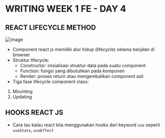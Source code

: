 # WRITING WEEK 1 FE - DAY 4
## REACT LIFECYCLE METHOD
![image](https://user-images.githubusercontent.com/85722923/198909810-540be6bc-6079-4489-909e-00bcf8f66eaa.png)
- Component react js memiliki alur hidup (lifecycle) selama berjalan di browser
- Struktur lifecycle:
  - Constructor: inisialisasi struktur data pada suatu component
  - Function: fungsi yang dibutuhkan pada komponen
  - Render: proses return atau mengembalikan component asli
- Tiga fase lifecycle component class:


1. Mounting
2. Updating

## HOOKS REACT JS
- Cara tau kalau react kita menggunakan hooks dari keyword `use` seperti `useState`, `useEffect`

